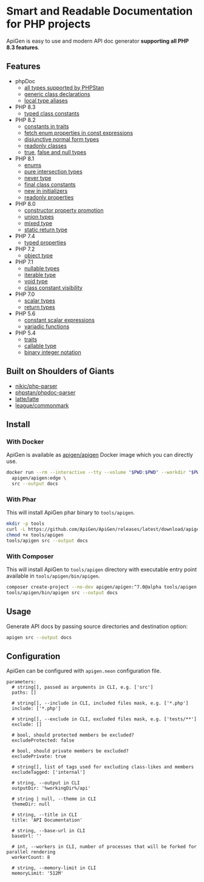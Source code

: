 # Smart and Readable Documentation for PHP projects

ApiGen is easy to use and modern API doc generator **supporting all PHP 8.3 features**.


## Features

- phpDoc
  - [all types supported by PHPStan](https://phpstan.org/writing-php-code/phpdoc-types)
  - [generic class declarations](https://phpstan.org/blog/generics-in-php-using-phpdocs)
  - [local type aliases](https://phpstan.org/writing-php-code/phpdoc-types#local-type-aliases)
- PHP 8.3
  - [typed class constants](https://wiki.php.net/rfc/typed_class_constants)
- PHP 8.2
  - [constants in traits](https://wiki.php.net/rfc/constants_in_traits)
  - [fetch enum properties in const expressions](https://wiki.php.net/rfc/fetch_property_in_const_expressions)
  - [disjunctive normal form types](https://wiki.php.net/rfc/dnf_types)
  - [readonly classes](https://wiki.php.net/rfc/readonly_classes)
  - [true](https://wiki.php.net/rfc/true-type), [false and null types](https://wiki.php.net/rfc/null-false-standalone-types)
- PHP 8.1
  - [enums](https://wiki.php.net/rfc/enumerations)
  - [pure intersection types](https://wiki.php.net/rfc/pure-intersection-types)
  - [never type](https://wiki.php.net/rfc/noreturn_type)
  - [final class constants](https://wiki.php.net/rfc/final_class_const)
  - [new in initializers](https://wiki.php.net/rfc/new_in_initializers)
  - [readonly properties](https://wiki.php.net/rfc/readonly_properties_v2)
- PHP 8.0
  - [constructor property promotion](https://wiki.php.net/rfc/constructor_promotion)
  - [union types](https://wiki.php.net/rfc/union_types_v2)
  - [mixed type](https://wiki.php.net/rfc/mixed_type_v2)
  - [static return type](https://wiki.php.net/rfc/static_return_type)
- PHP 7.4
  - [typed properties](https://wiki.php.net/rfc/typed_properties_v2)
- PHP 7.2
  - [object type](https://wiki.php.net/rfc/object-typehint)
- PHP 7.1
  - [nullable types](https://wiki.php.net/rfc/nullable_types)
  - [iterable type](https://wiki.php.net/rfc/iterable)
  - [void type](https://wiki.php.net/rfc/void_return_type)
  - [class constant visibility](https://wiki.php.net/rfc/class_const_visibility)
- PHP 7.0
  - [scalar types](https://wiki.php.net/rfc/scalar_type_hints_v5)
  - [return types](https://wiki.php.net/rfc/return_types)
- PHP 5.6
  - [constant scalar expressions](https://wiki.php.net/rfc/const_scalar_exprs)
  - [variadic functions](https://wiki.php.net/rfc/variadics)
- PHP 5.4
  - [traits](https://wiki.php.net/rfc/horizontalreuse)
  - [callable type](https://wiki.php.net/rfc/callable)
  - [binary integer notation](https://wiki.php.net/rfc/binnotation4ints)


## Built on Shoulders of Giants

- [nikic/php-parser](https://github.com/nikic/PHP-Parser)
- [phpstan/phpdoc-parser](https://github.com/phpstan/phpdoc-parser)
- [latte/latte](https://github.com/nette/latte)
- [league/commonmark](https://github.com/thephpleague/commonmark)


## Install

### With Docker

ApiGen is available as [apigen/apigen](https://hub.docker.com/r/apigen/apigen) Docker image which you can directly use.

```bash
docker run --rm --interactive --tty --volume "$PWD:$PWD" --workdir "$PWD" \
  apigen/apigen:edge \
  src --output docs
```


### With Phar

This will install ApiGen phar binary to `tools/apigen`.

```bash
mkdir -p tools
curl -L https://github.com/ApiGen/ApiGen/releases/latest/download/apigen.phar -o tools/apigen
chmod +x tools/apigen
tools/apigen src --output docs
```


### With Composer

This will install ApiGen to `tools/apigen` directory with executable entry point available in `tools/apigen/bin/apigen`.

```bash
composer create-project --no-dev apigen/apigen:^7.0@alpha tools/apigen
tools/apigen/bin/apigen src --output docs
```


## Usage

Generate API docs by passing source directories and destination option:

```bash
apigen src --output docs
```


## Configuration

ApiGen can be configured with `apigen.neon` configuration file.

```neon
parameters:
  # string[], passed as arguments in CLI, e.g. ['src']
  paths: []

  # string[], --include in CLI, included files mask, e.g. ['*.php']
  include: ['*.php']

  # string[], --exclude in CLI, excluded files mask, e.g. ['tests/**']
  exclude: []

  # bool, should protected members be excluded?
  excludeProtected: false

  # bool, should private members be excluded?
  excludePrivate: true

  # string[], list of tags used for excluding class-likes and members
  excludeTagged: ['internal']

  # string, --output in CLI
  outputDir: '%workingDir%/api'

  # string | null, --theme in CLI
  themeDir: null

  # string, --title in CLI
  title: 'API Documentation'

  # string, --base-url in CLI
  baseUrl: ''

  # int, --workers in CLI, number of processes that will be forked for parallel rendering
  workerCount: 8

  # string, --memory-limit in CLI
  memoryLimit: '512M'
```
